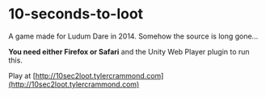 # 10-seconds-to-loot

A game made for Ludum Dare in 2014. Somehow the source is long gone...

**You need either Firefox or Safari** and the Unity Web Player plugin to run this.

Play at [http://10sec2loot.tylercrammond.com](http://10sec2loot.tylercrammond.com)
